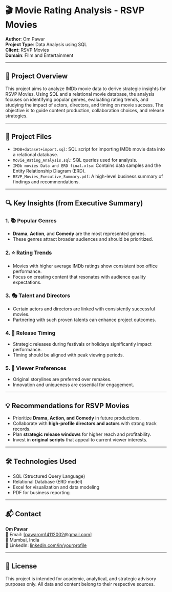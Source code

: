 # 🎬 Movie Rating Analysis - RSVP Movies

**Author**: Om Pawar  
**Project Type**: Data Analysis using SQL  
**Client**: RSVP Movies  
**Domain**: Film and Entertainment  

---

## 📌 Project Overview

This project aims to analyze IMDb movie data to derive strategic insights for RSVP Movies. Using SQL and a relational movie database, the analysis focuses on identifying popular genres, evaluating rating trends, and studying the impact of actors, directors, and timing on movie success. The objective is to guide content production, collaboration choices, and release strategies.

---

## 🧩 Project Files

- `IMDB+dataset+import.sql`: SQL script for importing IMDb movie data into a relational database.
- `Movie_Rating_Analysis.sql`: SQL queries used for analysis.
- `IMDb movies Data and ERD final.xlsx`: Contains data samples and the Entity Relationship Diagram (ERD).
- `RSVP_Movies_Executive_Summary.pdf`: A high-level business summary of findings and recommendations.

---

## 🔍 Key Insights (from Executive Summary)

### 1. 📚 Popular Genres
- **Drama**, **Action**, and **Comedy** are the most represented genres.
- These genres attract broader audiences and should be prioritized.

### 2. ⭐ Rating Trends
- Movies with higher average IMDb ratings show consistent box office performance.
- Focus on creating content that resonates with audience quality expectations.

### 3. 🎭 Talent and Directors
- Certain actors and directors are linked with consistently successful movies.
- Partnering with such proven talents can enhance project outcomes.

### 4. 📅 Release Timing
- Strategic releases during festivals or holidays significantly impact performance.
- Timing should be aligned with peak viewing periods.

### 5. 🧠 Viewer Preferences
- Original storylines are preferred over remakes.
- Innovation and uniqueness are essential for engagement.

---

## 💡 Recommendations for RSVP Movies

- Prioritize **Drama, Action, and Comedy** in future productions.
- Collaborate with **high-profile directors and actors** with strong track records.
- Plan **strategic release windows** for higher reach and profitability.
- Invest in **original scripts** that appeal to current viewer interests.

---

## 🛠️ Technologies Used

- SQL (Structured Query Language)
- Relational Database (ERD model)
- Excel for visualization and data modeling
- PDF for business reporting

---

## 📬 Contact

**Om Pawar**  
📧 Email: [pawarom14112002@gmail.com]  
📍 Mumbai, India  
🔗 LinkedIn: [linkedin.com/in/yourprofile](https://www.linkedin.com/in/pawarom14)

---

## 📜 License

This project is intended for academic, analytical, and strategic advisory purposes only. All data and content belong to their respective sources.
